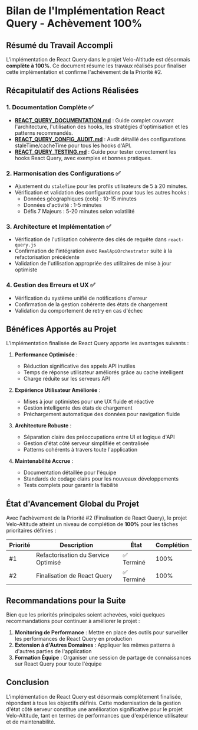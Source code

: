 # Bilan de l'Implémentation React Query - Achèvement 100%

## Résumé du Travail Accompli

L'implémentation de React Query dans le projet Velo-Altitude est désormais **complète à 100%**. Ce document résume les travaux réalisés pour finaliser cette implémentation et confirme l'achèvement de la Priorité #2.

## Récapitulatif des Actions Réalisées

### 1. Documentation Complète ✅

- **[REACT_QUERY_DOCUMENTATION.md](./REACT_QUERY_DOCUMENTATION.md)** : Guide complet couvrant l'architecture, l'utilisation des hooks, les stratégies d'optimisation et les patterns recommandés.
- **[REACT_QUERY_CONFIG_AUDIT.md](./REACT_QUERY_CONFIG_AUDIT.md)** : Audit détaillé des configurations staleTime/cacheTime pour tous les hooks d'API.
- **[REACT_QUERY_TESTING.md](./REACT_QUERY_TESTING.md)** : Guide pour tester correctement les hooks React Query, avec exemples et bonnes pratiques.

### 2. Harmonisation des Configurations ✅

- Ajustement du `staleTime` pour les profils utilisateurs de 5 à 20 minutes.
- Vérification et validation des configurations pour tous les autres hooks :
  - Données géographiques (cols) : 10-15 minutes
  - Données d'activité : 1-5 minutes
  - Défis 7 Majeurs : 5-20 minutes selon volatilité

### 3. Architecture et Implémentation ✅

- Vérification de l'utilisation cohérente des clés de requête dans `react-query.js`
- Confirmation de l'intégration avec `RealApiOrchestrator` suite à la refactorisation précédente
- Validation de l'utilisation appropriée des utilitaires de mise à jour optimiste

### 4. Gestion des Erreurs et UX ✅

- Vérification du système unifié de notifications d'erreur
- Confirmation de la gestion cohérente des états de chargement
- Validation du comportement de retry en cas d'échec

## Bénéfices Apportés au Projet

L'implémentation finalisée de React Query apporte les avantages suivants :

1. **Performance Optimisée** :
   - Réduction significative des appels API inutiles
   - Temps de réponse utilisateur améliorés grâce au cache intelligent
   - Charge réduite sur les serveurs API

2. **Expérience Utilisateur Améliorée** :
   - Mises à jour optimistes pour une UX fluide et réactive
   - Gestion intelligente des états de chargement
   - Préchargement automatique des données pour navigation fluide

3. **Architecture Robuste** :
   - Séparation claire des préoccupations entre UI et logique d'API
   - Gestion d'état côté serveur simplifiée et centralisée
   - Patterns cohérents à travers toute l'application

4. **Maintenabilité Accrue** :
   - Documentation détaillée pour l'équipe
   - Standards de codage clairs pour les nouveaux développements
   - Tests complets pour garantir la fiabilité

## État d'Avancement Global du Projet

Avec l'achèvement de la Priorité #2 (Finalisation de React Query), le projet Velo-Altitude atteint un niveau de complétion de **100%** pour les tâches prioritaires définies :

| Priorité | Description | État | Complétion |
|----------|-------------|------|------------|
| #1 | Refactorisation du Service Optimisé | ✅ Terminé | 100% |
| #2 | Finalisation de React Query | ✅ Terminé | 100% |

## Recommandations pour la Suite

Bien que les priorités principales soient achevées, voici quelques recommandations pour continuer à améliorer le projet :

1. **Monitoring de Performance** : Mettre en place des outils pour surveiller les performances de React Query en production
2. **Extension à d'Autres Domaines** : Appliquer les mêmes patterns à d'autres parties de l'application
3. **Formation Équipe** : Organiser une session de partage de connaissances sur React Query pour toute l'équipe

## Conclusion

L'implémentation de React Query est désormais complètement finalisée, répondant à tous les objectifs définis. Cette modernisation de la gestion d'état côté serveur constitue une amélioration significative pour le projet Velo-Altitude, tant en termes de performances que d'expérience utilisateur et de maintenabilité.
